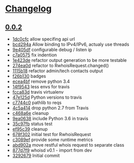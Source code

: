# [Changelog](https://github.com/teadur/whoisd-rwhois/releases)

## [0.0.2](https://github.com/teadur/whoisd-rwhois/compare/0.0.1...0.0.2)

* [1dc0cfc](https://github.com/teadur/whoisd-rwhois/commit/1dc0cfc) allow specifing api url
* [bcd294a](https://github.com/teadur/whoisd-rwhois/commit/bcd294a) Allow binding to IPv4/IPv6, actualy use threads
* [9e405df](https://github.com/teadur/whoisd-rwhois/commit/9e405df) configurable debug / listen ip
* [c7a0575](https://github.com/teadur/whoisd-rwhois/commit/c7a0575) fix indention
* [1e423de](https://github.com/teadur/whoisd-rwhois/commit/1e423de) refactor output generation to be more testable
* [274ea0d](https://github.com/teadur/whoisd-rwhois/commit/274ea0d) refactor to RwhoisRequest.changed()
* [1115b18](https://github.com/teadur/whoisd-rwhois/commit/1115b18) refactor admin/tech contacts output
* [f26b130](https://github.com/teadur/whoisd-rwhois/commit/f26b130) badges
* [ecea4bf](https://github.com/teadur/whoisd-rwhois/commit/ecea4bf) remove python 3.4
* [14f9543](https://github.com/teadur/whoisd-rwhois/commit/14f9543) less envs for travis
* [fcca83d](https://github.com/teadur/whoisd-rwhois/commit/fcca83d) travis virtualenv
* [47e125d](https://github.com/teadur/whoisd-rwhois/commit/47e125d) Python versions to travis
* [c7744c0](https://github.com/teadur/whoisd-rwhois/commit/c7744c0) pathlib to reqs
* [4c5a414](https://github.com/teadur/whoisd-rwhois/commit/4c5a414) drop python 2.7 from Travis
* [c468a6e](https://github.com/teadur/whoisd-rwhois/commit/c468a6e) cleanup
* [9ea0638](https://github.com/teadur/whoisd-rwhois/commit/9ea0638) include Python 3.6 in travis
* [35c97fb](https://github.com/teadur/whoisd-rwhois/commit/35c97fb) status test
* [ef95c39](https://github.com/teadur/whoisd-rwhois/commit/ef95c39) cleanup
* [678f302](https://github.com/teadur/whoisd-rwhois/commit/678f302) initial test for RwhoisRequest
* [c3089ef](https://github.com/teadur/whoisd-rwhois/commit/c3089ef) provide some runtime metrics
* [abd902a](https://github.com/teadur/whoisd-rwhois/commit/abd902a) move restful whois request to separate class
* [877d7f9](https://github.com/teadur/whoisd-rwhois/commit/877d7f9) whoisd v0.1 - import from dev
* [3292679](https://github.com/teadur/whoisd-rwhois/commit/3292679) Initial commit

